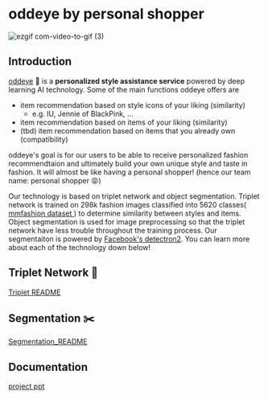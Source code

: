 # oddeye by personal shopper
![ezgif com-video-to-gif (3)](https://user-images.githubusercontent.com/60699771/85439088-95871a00-b5c7-11ea-814c-cefbca807b5d.gif)



## Introduction

<a href='http://15.164.247.135:8080'> oddeye</a> 👀 is a **personalized style assistance service** powered by deep learning AI technology. Some of the main functions oddeye offers are

- item recommendation based on style icons of your liking (similarity)
  - e.g. IU, Jennie of BlackPink, ...
- item recommendation based on items of your liking (similarity)
- (tbd) item recommendation based on items that you already own (compatibility)

oddeye's goal is for our users to be able to receive personalized fashion recommendtaion and ultimately build your own unique style and taste in fashion. It will almost be like having a personal shopper! (hence our team name: personal shopper 😝)

Our technology is based on triplet network and object segmentation. Triplet network is trained on 298k fashion images classified into 5620 classes(<a href='https://github.com/open-mmlab/mmfashion'> mmfashion dataset </a>) to determine similarity between styles and items. Object segmentation is used for image preprocessing so that the triplet network have less trouble throughout the training process. Our segmentaiton is powered by <a href='https://github.com/facebookresearch/detectron2'>Facebook's detectron2</a>. You can learn more about each of the technology down below!

## Triplet Network 👭

[Triplet README](./model/)



## Segmentation ✂️

[Segmentation_README](./model/seg/)



## Documentation
<a href="https://github.com/shchoice/Personal_Shopper-KJH-KIDS/tree/master/documentation">project ppt</a>

